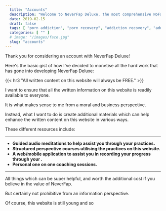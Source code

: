 ```yaml
---
  title: "Accounts"
  description: "Welcome to NeverFap Deluxe, the most comprehensive NoFap companion."
  date: 2019-02-15
  draft: false
  tags: [ "porn addiction", "porn recovery", "addiction recovery", "addiction", "awareness", "nofap", "neverfap", "neverfap deluxe" ]
  categories: [ "" ]
  # image: "/images/face.jpg"
  slug: "accounts"
---
```


Thank you for considering an account with NeverFap Deluxe!

Here's the basic gist of how I've decided to monetise all the hard work that has gone into developing NeverFap Deluxe:


{{< hr3 "All written content on this website will always be FREE." >}}


I want to ensure that all the written information on this website is readily available to everyone.

It is what makes sense to me from a moral and business perspective.

Instead, what I want to do is create additional materials which can help enhance the written content on this website in various ways.

These different resources include:


<hr class="hrul"/>

- **Guided audio meditations to help assist you through your practices.**
- **Structured perspective courses utilising the practices on this website.**
- **A web/mobile application to assist you in recording your progress through your .**
- **Personal one on one coaching sessions.**

<hr class="hrul__bottom"/>


All things which can be super helpful, and worth the additional cost if you believe in the value of NeverFap.

But certainly not prohibitive from an information perspective.

Of course, this website is still young and so 
